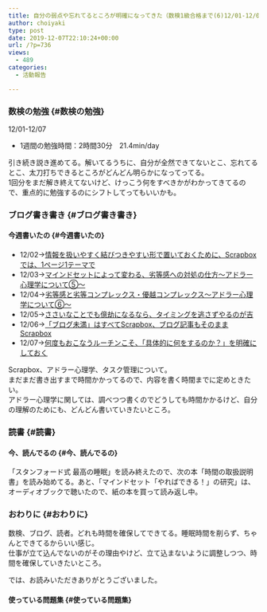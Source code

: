 ```yaml
---
title: 自分の弱点や忘れてるところが明確になってきた（数検1級合格まで(6)12/01-12/07）
author: choiyaki
type: post
date: 2019-12-07T22:10:24+00:00
url: /?p=736
views:
  - 489
categories:
  - 活動報告

---
```

### 数検の勉強 {#数検の勉強}

12/01-12/07

  * 1週間の勉強時間：2時間30分　21.4min/day

引き続き説き進めてる。解いてるうちに、自分が全然できてないとこ、忘れてるとこ、太刀打ちできるところがどんどん明らかになってってる。  
1回分をまだ解き終えてないけど、けっこう何をすべきかがわかってきてるので、重点的に勉強するのにシフトしてってもいいかも。

### ブログ書き書き {#ブログ書き書き}

#### 今週書いたの {#今週書いたの}

  * 12/02→[情報を扱いやすく結びつきやすい形で置いておくために、Scrapboxでは、1ページ1テーマで][1] 
  * 12/03→[マインドセットによって変わる、劣等感への対処の仕方〜アドラー心理学について⑤〜][2] 
  * 12/04→[劣等感と劣等コンプレックス・優越コンプレックス〜アドラー心理学について⑥〜][3] 
  * 12/05→[ささいなことでも億劫になるなら、タイミングを逃さずやるのが吉][4] 
  * 12/06→[「ブログ未満」はすべてScrapbox、ブログ記事もそのままScrapbox][5] 
  * 12/07→[何度もおこなうルーチンこそ、「具体的に何をするのか？」を明確にしておく][6] 

Scrapbox、アドラー心理学、タスク管理について。  
まだまだ書き出すまで時間かかってるので、内容を書く時間までに定めときたい。  
アドラー心理学に関しては、調べつつ書くのでどうしても時間かかるけど、自分の理解のためにも、どんどん書いていきたいところ。

### 読書 {#読書}

#### 今、読んでるの {#今、読んでるの}



「スタンフォード式 最高の睡眠」を読み終えたので、次の本「時間の取扱説明書」を読み始めてる。あと、「マインドセット「やればできる！」の研究」は、オーディオブックで聴いたので、紙の本を買って読み返し中。

### おわりに {#おわりに}

数検、ブログ、読者。どれも時間を確保してできてる。睡眠時間を削らず、ちゃんとできてるからいい感じ。  
仕事が立て込んでないのがその理由やけど、立て込まないように調整しつつ、時間を確保していきたいところ。

では、お読みいただきありがとうございました。

#### 使っている問題集 {#使っている問題集}

 [1]: https://choiyaki.com/?p=723
 [2]: https://choiyaki.com/?p=725
 [3]: https://choiyaki.com/?p=727
 [4]: https://choiyaki.com/?p=729
 [5]: https://choiyaki.com/?p=731
 [6]: https://choiyaki.com/?p=734